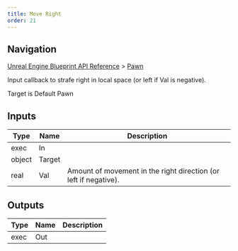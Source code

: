 ```yaml
---
title: Move Right
order: 21
---
```

## Navigation

[Unreal Engine Blueprint API Reference](https://dev.epicgames.com/documentation/en-us/unreal-engine/BlueprintAPI) > [Pawn](https://dev.epicgames.com/documentation/en-us/unreal-engine/BlueprintAPI/Pawn)

Input callback to strafe right in local space (or left if Val is negative).

Target is Default Pawn

## Inputs

| Type | Name | Description |
| --- | --- | --- |
| exec | In |  |
| object | Target |  |
| real | Val | Amount of movement in the right direction (or left if negative). |

## Outputs

| Type | Name | Description |
| --- | --- | --- |
| exec | Out |  |
